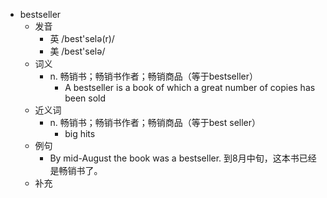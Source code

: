 - bestseller
  - 发音
    - 英 /best'selə(r)/
    - 美 /best'selə/
  - 词义
    - n. 畅销书；畅销书作者；畅销商品（等于bestseller）
      - A bestseller is a book of which a great number of copies has been sold
  - 近义词
    - n. 畅销书；畅销书作者；畅销商品（等于best seller）
      - big hits
  - 例句
    - By mid-August the book was a bestseller. 到8月中旬，这本书已经是畅销书了。
  - 补充